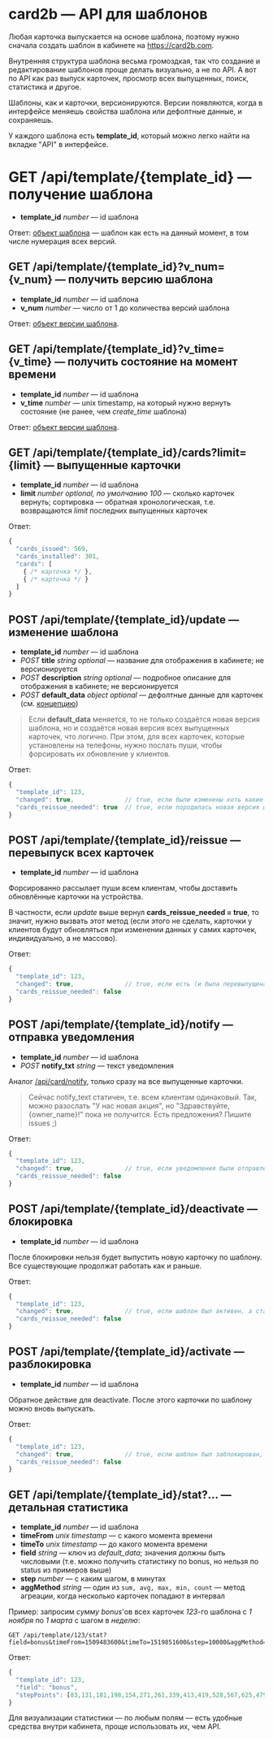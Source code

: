 # card2b — API для шаблонов

Любая карточка выпускается на основе шаблона, поэтому нужно сначала создать шаблон в кабинете на https://card2b.com. 

Внутренняя структура шаблона весьма громоздкая, так что создание и редактирование шаблонов проще делать визуально, а не по API. 
А вот по API как раз выпуск карточек, просмотр всех выпущенных, поиск, статистика и другое.

Шаблоны, как и карточки, версионируются. Версии появляются, когда в интерфейсе меняешь свойства шаблона или дефолтные данные, и сохраняешь. 

У каждого шаблона есть **template_id**, который можно легко найти на вкладке "API" в интерфейсе.



<a name="api_template_get"></a>
# GET /api/template/{template_id} — получение шаблона

- **template_id** *number* — id шаблона

Ответ: [объект шаблона](./working-with-api.md#template) — шаблон как есть на данный момент, в том числе нумерация всех версий.

<a name="api_template_get_vnum"></a>
## GET /api/template/{template_id}?v_num={v_num} — получить версию шаблона

- **template_id** *number* — id шаблона
- **v_num** *number* — число от 1 до количества версий шаблона

Ответ: [объект версии шаблона](./working-with-api.md#template-version).

<a name="api_template_vtime"></a>
## GET /api/template/{template_id}?v_time={v_time} — получить состояние на момент времени

- **template_id** *number* — id шаблона
- **v_time** *number* — unix timestamp, на который нужно вернуть состояние (не ранее, чем *create_time* шаблона)

Ответ: [объект версии шаблона](./working-with-api.md#template-version).



<a name="api_template_cards"></a>
## GET /api/template/{template_id}/cards?limit={limit} — выпущенные карточки

- **template_id** *number* — id шаблона
- **limit** *number* *optional, по умолчанию 100* — сколько карточек вернуть; сортировка — обратная хронологическая, т.е. возвращаются *limit* последних выпущенных карточек

Ответ: 

``` js
{
  "cards_issued": 569,
  "cards_installed": 301,
  "cards": [
    { /* карточка */ },         
    { /* карточка */ }
  ]
}
```


<a name="api_template_update"></a>
## POST /api/template/{template_id}/update — изменение шаблона

- **template_id** *number* — id шаблона
- *POST* **title** *string* *optional* — название для отображения в кабинете; не версионируется
- *POST* **description** *string* *optional* — подробное описание для отображения в кабинете; не версионируется
- *POST* **default_data** *object* *optional* — дефолтные данные для карточек (см. [концепцию](./basic-concepts.md#дефолтные-данные-и-переопределение))

> Если **default_data** меняется, то не только создаётся новая версия шаблона, но и создаётся новая версия всех выпущенных карточек, что логично. 
При этом, для всех карточек, которые установлены на телефоны, нужно послать пуши, чтобы форсировать их обновление у клиентов.

Ответ:

``` js
{
  "template_id": 123,
  "changed": true,              // true, если были изменены хоть какие-то свойства (даже title)
  "cards_reissue_needed": true  // true, если породилась новая версия шаблона и карточек, и нужно форсировать
}
```



<a name="api_template_reissue"></a>
## POST /api/template/{template_id}/reissue — перевыпуск всех карточек

- **template_id** *number* — id шаблона

Форсированно рассылает пуши всем клиентам, чтобы доставить обновлённые карточки на устройства.

В частности, если *update* выше вернул **cards_reissue_needed = true**, то значит, нужно вызвать этот метод (если этого не сделать, карточки у клиентов будут обновляться при изменении данных у самих карточек, индивидуально, а не массово).

Ответ:

``` js
{
  "template_id": 123,
  "changed": true,              // true, если есть (и была перевыпущена) хоть одна карточка 
  "cards_reissue_needed": false
}
```



<a name="api_template_notify"></a>
## POST /api/template/{template_id}/notify — отправка уведомления

- **template_id** *number* — id шаблона
- *POST* **notify_txt** *string* — текст уведомления

Аналог [/api/card/notify](./cards.md#api_card_notify), только сразу на все выпущенные карточки.

> Сейчас notify_text статичен, т.е. всем клиентам одинаковый. Так, можно разослать "У нас новая акция", но "Здравствуйте, {owner_name}!" пока не получится.
Есть предложения? Пишите issues ;)

Ответ:

``` js
{
  "template_id": 123,
  "changed": true,              // true, если уведомления были отправлены 
  "cards_reissue_needed": false
}
```

 
 
<a name="api_template_deactivate"></a>
## POST /api/template/{template_id}/deactivate — блокировка

- **template_id** *number* — id шаблона

После блокировки нельзя будет выпустить новую карточку по шаблону. Все существующие продолжат работать как и раньше.

Ответ:

``` js
{
  "template_id": 123,
  "changed": true,              // true, если шаблон был активен, а стал заблокирован 
  "cards_reissue_needed": false
}
```
  

<a name="api_template_activate"></a>
## POST /api/template/{template_id}/activate — разблокировка

- **template_id** *number* — id шаблона

Обратное действие для deactivate. После этого карточки по шаблону можно вновь выпускать.

Ответ:

``` js
{
  "template_id": 123,
  "changed": true,              // true, если шаблон был заблокирован, а стал активен 
  "cards_reissue_needed": false
}
```


<a name="api_template_stat"></a>
## GET /api/template/{template_id}/stat?... — детальная статистика

- **template_id** *number* — id шаблона
- **timeFrom** *unix timestamp* — с какого момента времени
- **timeTo** *unix timestamp* — до какого момента времени
- **field** *string* — ключ из *default_data*; значения должны быть числовыми (т.е. можно получить статистику по bonus, но нельзя по status из примеров выше)
- **step** *number* — с каким шагом, в минутах
- **aggMethod** *string* — один из `sum, avg, max, min, count` — метод агреации, когда несколько карточек попадают в интервал 

Пример: запросим *сумму* *bonus*'ов всех карточек *123*-го шаблона с *1 ноября* по *1 марта* с шагом в *неделю*:

```
GET /api/template/123/stat?field=bonus&timeFrom=1509483600&timeTo=1519851600&step=10080&aggMethod=sum
```  

Ответ:

``` js
{
  "template_id": 123,
  "field": "bonus",
  "stepPoints": [83,131,181,198,154,271,261,339,413,419,528,567,625,479,435,615,645,651]
}
```

Для визуализации статистики — по любым полям — есть удобные средства внутри кабинета, проще использовать их, чем API.
